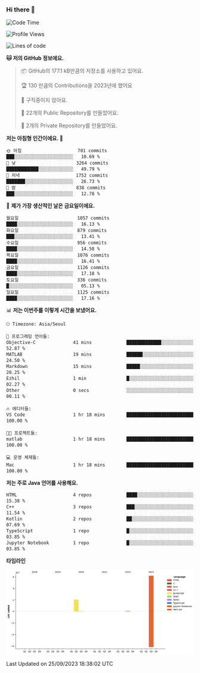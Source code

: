 ### Hi there 👋

<!--
**otm0937/otm0937** is a ✨ _special_ ✨ repository because its `README.md` (this file) appears on your GitHub profile.

Here are some ideas to get you started:

- 🔭 I’m currently working on ...
- 🌱 I’m currently learning ...
- 👯 I’m looking to collaborate on ...
- 🤔 I’m looking for help with ...
- 💬 Ask me about ...
- 📫 How to reach me: ...
- 😄 Pronouns: ...
- ⚡ Fun fact: ...
-->

  <!--START_SECTION:waka-->
![Code Time](http://img.shields.io/badge/Code%20Time-1%2C003%20hrs%2042%20mins-blue)

![Profile Views](http://img.shields.io/badge/Profile%20Views-0-blue)

![Lines of code](https://img.shields.io/badge/%EC%A0%80%EB%8A%94%20%EC%97%AC%ED%83%9C%EA%B9%8C%EC%A7%80%20-83.1%20million%20%EC%A4%84%EC%9D%98%20%EC%BD%94%EB%93%9C%EB%A5%BC%20%EC%9E%91%EC%84%B1%ED%96%88%EC%96%B4%EC%9A%94.-blue)

**🐱 저의 GitHub 정보에요.** 

> 📦 GitHub의 177.1 kB만큼의 저장소를 사용하고 있어요. 
 > 
> 🏆 130 만큼의 Contributions을 2023년에 했어요
 > 
> 🚫 구직중이지 않아요.
 > 
> 📜 22개의 Public Repository를 만들었어요. 
 > 
> 🔑 2개의 Private Repository를 만들었어요. 
 > 
**저는 아침형 인간이에요. 🐤** 

```text
🌞 아침                     701 commits         ███░░░░░░░░░░░░░░░░░░░░░░   10.69 % 
🌆 낮　                     3264 commits        ████████████░░░░░░░░░░░░░   49.79 % 
🌃 저녁                     1752 commits        ███████░░░░░░░░░░░░░░░░░░   26.73 % 
🌙 밤　                     838 commits         ███░░░░░░░░░░░░░░░░░░░░░░   12.78 % 
```
📅 **제가 가장 생산적인 날은 금요일이에요.** 

```text
월요일                      1057 commits        ████░░░░░░░░░░░░░░░░░░░░░   16.13 % 
화요일                      879 commits         ███░░░░░░░░░░░░░░░░░░░░░░   13.41 % 
수요일                      956 commits         ████░░░░░░░░░░░░░░░░░░░░░   14.58 % 
목요일                      1076 commits        ████░░░░░░░░░░░░░░░░░░░░░   16.41 % 
금요일                      1126 commits        ████░░░░░░░░░░░░░░░░░░░░░   17.18 % 
토요일                      336 commits         █░░░░░░░░░░░░░░░░░░░░░░░░   05.13 % 
일요일                      1125 commits        ████░░░░░░░░░░░░░░░░░░░░░   17.16 % 
```


📊 **저는 이번주를 이렇게 시간을 보냈어요.** 

```text
🕑︎ Timezone: Asia/Seoul

💬 프로그래밍 언어들: 
Objective-C              41 mins             █████████████░░░░░░░░░░░░   52.87 % 
MATLAB                   19 mins             ██████░░░░░░░░░░░░░░░░░░░   24.50 % 
Markdown                 15 mins             █████░░░░░░░░░░░░░░░░░░░░   20.25 % 
Ezhil                    1 min               █░░░░░░░░░░░░░░░░░░░░░░░░   02.27 % 
Other                    0 secs              ░░░░░░░░░░░░░░░░░░░░░░░░░   00.11 % 

🔥 에디터들: 
VS Code                  1 hr 18 mins        █████████████████████████   100.00 % 

🐱‍💻 프로젝트들: 
matlab                   1 hr 18 mins        █████████████████████████   100.00 % 

💻 운영 체제들: 
Mac                      1 hr 18 mins        █████████████████████████   100.00 % 
```

**저는 주로 Java 언어를 사용해요.** 

```text
HTML                     4 repos             ████░░░░░░░░░░░░░░░░░░░░░   15.38 % 
C++                      3 repos             ███░░░░░░░░░░░░░░░░░░░░░░   11.54 % 
Kotlin                   2 repos             ██░░░░░░░░░░░░░░░░░░░░░░░   07.69 % 
TypeScript               1 repo              █░░░░░░░░░░░░░░░░░░░░░░░░   03.85 % 
Jupyter Notebook         1 repo              █░░░░░░░░░░░░░░░░░░░░░░░░   03.85 % 
```



**타임라인**

![Lines of Code chart](https://raw.githubusercontent.com/otm0937/otm0937/main/assets/bar_graph.png)


 Last Updated on 25/09/2023 18:38:02 UTC
<!--END_SECTION:waka-->
